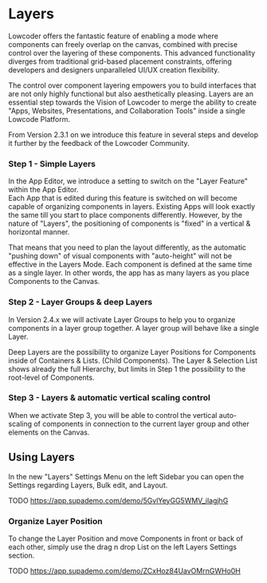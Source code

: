 # Layers

Lowcoder offers the fantastic feature of enabling a mode where components can freely overlap on the canvas, combined with precise control over the layering of these components. This advanced functionality diverges from traditional grid-based placement constraints, offering developers and designers unparalleled UI/UX creation flexibility.

The control over component layering empowers you to build interfaces that are not only highly functional but also aesthetically pleasing. Layers are an essential step towards the Vision of Lowcoder to merge the ability to create "Apps, Websites, Presentations, and Collaboration Tools" inside a single Lowcode Platform.

From Version 2.3.1 on we introduce this feature in several steps and develop it further by the feedback of the Lowcoder Community.

### Step 1 - Simple Layers

In the App Editor, we introduce a setting to switch on the "Layer Feature" within the App Editor.\
Each App that is edited during this feature is switched on will become capable of organizing components in layers. Existing Apps will look exactly the same till you start to place components differently. However, by the nature of "Layers", the positioning of components is "fixed" in a vertical & horizontal manner.&#x20;

That means that you need to plan the layout differently, as the automatic "pushing down" of visual components with "auto-height" will not be effective in the Layers Mode. Each component is defined at the same time as a single layer. In other words, the app has as many layers as you place Components to the Canvas.

### Step 2 - Layer Groups & deep Layers

In Version 2.4.x we will activate Layer Groups to help you to organize components in a layer group together. A layer group will behave like a single Layer.

Deep Layers are the possibility to organize Layer Positions for Components inside of Containers & Lists. (Child Components). The Layer & Selection List shows already the full Hierarchy, but limits in Step 1 the possibility to the root-level of Components.&#x20;

### Step 3 - Layers & automatic vertical scaling control

When we activate Step 3, you will be able to control the vertical auto-scaling of components in connection to the current layer group and other elements on the Canvas.

## Using Layers

In the new "Layers" Settings Menu on the left Sidebar you can open the Settings regarding Layers, Bulk edit, and Layout.

TODO  https://app.supademo.com/demo/5GvlYeyGG5WMV_ilagjhG

### Organize Layer Position

To change the Layer Position and move Components in front or back of each other, simply use the drag n drop List on the left Layers Settings section.

TODO https://app.supademo.com/demo/ZCxHoz84UavOMrnGWHo0H
